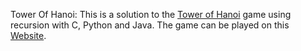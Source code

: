 Tower Of Hanoi:
This is a solution to the [Tower of Hanoi](https://en.wikipedia.org/wiki/Tower_of_Hanoi) game using recursion with C, Python and Java.
The game can be played on this [Website](https://www.mathsisfun.com/games/towerofhanoi.html).
